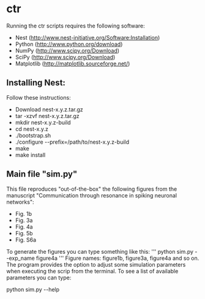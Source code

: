 ctr
===

Running the ctr scripts requires the following software:

  - Nest (http://www.nest-initiative.org/Software:Installation)
  - Python (http://www.python.org/download)
  - NumPy (http://www.scipy.org/Download)
  - SciPy (http://www.scipy.org/Download)
  - Matplotlib (http://matplotlib.sourceforge.net/) 

Installing Nest:
----------------

Follow these instructions:
  
  - Download nest-x.y.z.tar.gz
  - tar -xzvf nest-x.y.z.tar.gz
  - mkdir nest-x.y.z-build
  - cd nest-x.y.z
  - ./bootstrap.sh
  - ./configure --prefix=/path/to/nest-x.y.z-build
  - make
  - make install


Main file "sim.py"
-----------------

This file reproduces "out-of-the-box" the following figures from the manuscript "Communication
through resonance in spiking neuronal networks":

  - Fig. 1b
  - Fig. 3a
  - Fig. 4a
  - Fig. 5b
  - Fig. S6a

To generate the figures you can type something like this:
  '''
  python sim.py --exp_name figure4a
  '''
Figure names: figure1b, figure3a, figure4a and so on. The program provides the option to adjust 
some simulation parameters when executing the scrip from the terminal. To see a list of available
parameters you can type:

  python sim.py --help



